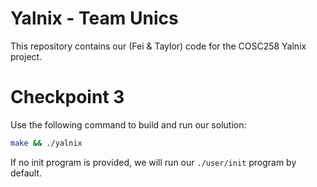 # Yalnix - Team Unics
This repository contains our (Fei & Taylor) code for the COSC258 Yalnix project.

# Checkpoint 3
Use the following command to build and run our solution:

```bash
make && ./yalnix
```

If no init program is provided, we will run our `./user/init` program by default.
